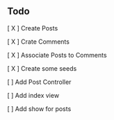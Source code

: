 ## Todo
[ X ] Create Posts

[ X ] Crate Comments

[ X ] Associate Posts to Comments

[ X ] Create some seeds

[ ] Add Post Controller

[ ] Add index view

[ ] Add show for posts
